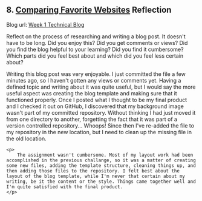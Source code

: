 ## 8. [Comparing Favorite Websites](8_technical_blog/readme.md) Reflection

<p>Blog url: <a href="cheerazar.github.io/unit1_projects/week1_technical_blog.html">Week 1 Technical Blog</a><p>

<p>
	Reflect on the process of researching and writing a blog post. It doesn't have to be long. Did you enjoy this? Did you get comments or views? Did you find the blog helpful to your learning? Did you find it cumbersome? Which parts did you feel best about and which did you feel less certain about?
</p>

<div class="reflection">
	<p>
		Writing this blog post was very enjoyable. I just committed the file a few minutes ago, so I haven't gotten any views or comments yet. Having a defined topic and writing about it was quite useful, but I would say the more useful aspect was creating the blog template and making sure that it functioned properly. Once I posted what I thought to be my final product and I checked it out on GitHub, I discovered that my background image wasn't part of my committed repository. Without thinking I had just moved it from one directory to another, forgetting the fact that it was part of a version controlled repository... Whoops! Since then I've re-added the file to my repository in the new location, but I need to clean up the missing file in the old location. 
	</p>

	<p>
		The assignment wasn't cumbersome. Most of my layout work had been accomplished in the previous challange, so it was a matter of creating some new files, adding the template structure, cleaning things up, and then adding those files to the repository. I felt best about the layout of the blog template, while I'm never that certain about my writing, be it the content or the style. Things came together well and I'm quite satisfied with the final product. 
	</p>
</div>